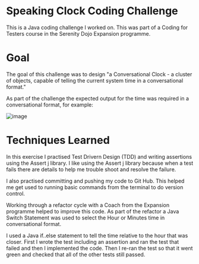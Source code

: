 # Speaking Clock Coding Challenge

This is a Java coding challenge I worked on. This was part of a Coding for Testers course in the Serenity Dojo Expansion programme. 

# Goal

The goal of this challenge was to design "a Conversational Clock - a cluster of objects, capable of telling the current system time in a conversational format."

As part of the challenge the expected output for the time was required in a conversational format, for example: 

![image](https://github.com/Kiwi156/SpeakingClockCodingChallenge/assets/73317499/d59105d2-018a-46dd-914b-c92851e4d981)


# Techniques Learned 

In this exercise I practised Test Drivern Design (TDD) and writing assertions using the Assert j library. I like using the Assert j library because when a test fails there are details to help me trouble shoot and resolve the failure. 

I also practised committing and pushing my code to Git Hub. This helped me get used to running basic commands from the terminal to do version control. 

Working through a refactor cycle with a Coach from the Expansion programme helped to improve this code. As part of the refactor a Java Switch Statement was used to select the Hour or Minutes time in conversational format. 

I used a Java if..else statement to tell the time relative to the hour that was closer. First I wrote the test including an assertion and ran the test that failed and then I implemented the code. Then I re-ran the test so that it went green and checked that all of the other tests still passed.       

